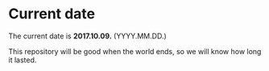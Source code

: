 # Current date

The current date is **2017.10.09.** (YYYY.MM.DD.)

This repository will be good when the world ends, so we will know how long it lasted.